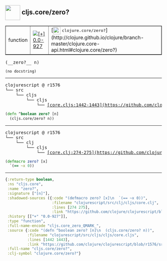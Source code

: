## <img width="48px" valign="middle" src="http://i.imgur.com/Hi20huC.png"> cljs.core/zero?

 <table border="1">
<tr>
<td>function</td>
<td><a href="https://github.com/cljsinfo/api-refs/tree/0.0-927"><img valign="middle" alt="[+] 0.0-927" src="https://img.shields.io/badge/+-0.0--927-lightgrey.svg"></a> </td>
<td>
[<img height="24px" valign="middle" src="http://i.imgur.com/1GjPKvB.png"> <samp>clojure.core/zero?</samp>](http://clojure.github.io/clojure/branch-master/clojure.core-api.html#clojure.core/zero?)
</td>
</tr>
</table>

 <samp>
(__zero?__ n)<br>
</samp>

```
(no docstring)
```

---

 <pre>
clojurescript @ r1576
└── src
    └── cljs
        └── cljs
            └── <ins>[core.cljs:1442-1443](https://github.com/clojure/clojurescript/blob/r1576/src/cljs/cljs/core.cljs#L1442-L1443)</ins>
</pre>

```clj
(defn ^boolean zero? [n]
  (cljs.core/zero? n))
```


---

 <pre>
clojurescript @ r1576
└── src
    └── clj
        └── cljs
            └── <ins>[core.clj:274-275](https://github.com/clojure/clojurescript/blob/r1576/src/clj/cljs/core.clj#L274-L275)</ins>
</pre>

```clj
(defmacro zero? [x]
  `(== ~x 0))
```

---

```clj
{:return-type boolean,
 :ns "cljs.core",
 :name "zero?",
 :signature ["[n]"],
 :shadowed-sources ({:code "(defmacro zero? [x]\n  `(== ~x 0))",
                     :filename "clojurescript/src/clj/cljs/core.clj",
                     :lines [274 275],
                     :link "https://github.com/clojure/clojurescript/blob/r1576/src/clj/cljs/core.clj#L274-L275"}),
 :history [["+" "0.0-927"]],
 :type "function",
 :full-name-encode "cljs.core_zero_QMARK_",
 :source {:code "(defn ^boolean zero? [n]\n  (cljs.core/zero? n))",
          :filename "clojurescript/src/cljs/cljs/core.cljs",
          :lines [1442 1443],
          :link "https://github.com/clojure/clojurescript/blob/r1576/src/cljs/cljs/core.cljs#L1442-L1443"},
 :full-name "cljs.core/zero?",
 :clj-symbol "clojure.core/zero?"}

```
